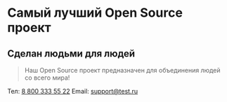 # Самый лучший Open Source проект

## Сделан людьми для людей

> Наш Open Source проект предназначен для объединения людей со всего мира!

Тел: [8 800 333 55 22](tel:88003335522)
Email: [support@test.ru](mailto:support@test.ru)
